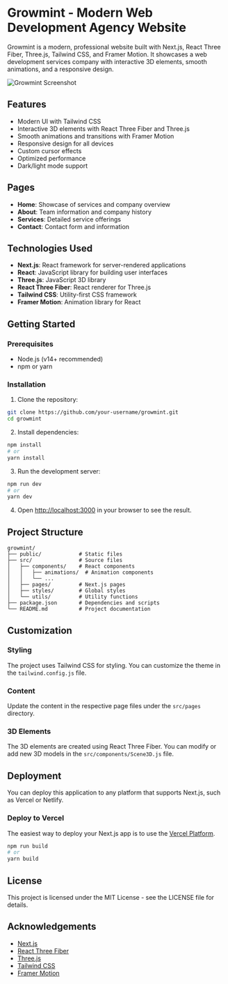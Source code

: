 # Growmint - Modern Web Development Agency Website

Growmint is a modern, professional website built with Next.js, React Three Fiber, Three.js, Tailwind CSS, and Framer Motion. It showcases a web development services company with interactive 3D elements, smooth animations, and a responsive design.

![Growmint Screenshot](./public/screenshot.png)

## Features

- Modern UI with Tailwind CSS
- Interactive 3D elements with React Three Fiber and Three.js
- Smooth animations and transitions with Framer Motion
- Responsive design for all devices
- Custom cursor effects
- Optimized performance
- Dark/light mode support

## Pages

- **Home**: Showcase of services and company overview
- **About**: Team information and company history
- **Services**: Detailed service offerings
- **Contact**: Contact form and information

## Technologies Used

- **Next.js**: React framework for server-rendered applications
- **React**: JavaScript library for building user interfaces
- **Three.js**: JavaScript 3D library
- **React Three Fiber**: React renderer for Three.js
- **Tailwind CSS**: Utility-first CSS framework
- **Framer Motion**: Animation library for React

## Getting Started

### Prerequisites

- Node.js (v14+ recommended)
- npm or yarn

### Installation

1. Clone the repository:
```bash
git clone https://github.com/your-username/growmint.git
cd growmint
```

2. Install dependencies:
```bash
npm install
# or
yarn install
```

3. Run the development server:
```bash
npm run dev
# or
yarn dev
```

4. Open [http://localhost:3000](http://localhost:3000) in your browser to see the result.

## Project Structure

```
growmint/
├── public/            # Static files
├── src/               # Source files
│   ├── components/    # React components
│   │   ├── animations/  # Animation components
│   │   └── ...
│   ├── pages/         # Next.js pages
│   ├── styles/        # Global styles
│   └── utils/         # Utility functions
├── package.json       # Dependencies and scripts
└── README.md          # Project documentation
```

## Customization

### Styling

The project uses Tailwind CSS for styling. You can customize the theme in the `tailwind.config.js` file.

### Content

Update the content in the respective page files under the `src/pages` directory.

### 3D Elements

The 3D elements are created using React Three Fiber. You can modify or add new 3D models in the `src/components/Scene3D.js` file.

## Deployment

You can deploy this application to any platform that supports Next.js, such as Vercel or Netlify.

### Deploy to Vercel

The easiest way to deploy your Next.js app is to use the [Vercel Platform](https://vercel.com/new?utm_medium=default-template&filter=next.js&utm_source=create-next-app&utm_campaign=create-next-app-readme).

```bash
npm run build
# or
yarn build
```

## License

This project is licensed under the MIT License - see the LICENSE file for details.

## Acknowledgements

- [Next.js](https://nextjs.org/)
- [React Three Fiber](https://github.com/pmndrs/react-three-fiber)
- [Three.js](https://threejs.org/)
- [Tailwind CSS](https://tailwindcss.com/)
- [Framer Motion](https://www.framer.com/motion/)
